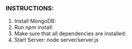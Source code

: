
<h3>INSTRUCTIONS:</h3>
<ol>
  <li>Install MongoDB:</li>
  <li>Run npm install:</li>
  <li>Make sure that all dependencies are installed:</li>
  <li>Start Server: node server/server.js</li>

